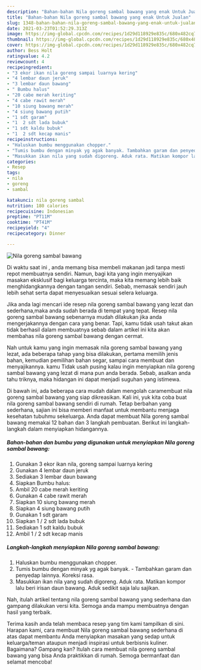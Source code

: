 ```yaml
---
description: "Bahan-bahan Nila goreng sambal bawang yang enak Untuk Jualan"
title: "Bahan-bahan Nila goreng sambal bawang yang enak Untuk Jualan"
slug: 1348-bahan-bahan-nila-goreng-sambal-bawang-yang-enak-untuk-jualan
date: 2021-03-23T01:52:29.313Z
image: https://img-global.cpcdn.com/recipes/1d29d118929e835c/680x482cq70/nila-goreng-sambal-bawang-foto-resep-utama.jpg
thumbnail: https://img-global.cpcdn.com/recipes/1d29d118929e835c/680x482cq70/nila-goreng-sambal-bawang-foto-resep-utama.jpg
cover: https://img-global.cpcdn.com/recipes/1d29d118929e835c/680x482cq70/nila-goreng-sambal-bawang-foto-resep-utama.jpg
author: Bess Holt
ratingvalue: 4.2
reviewcount: 4
recipeingredient:
- "3 ekor ikan nila goreng sampai luarnya kering"
- "4 lembar daun jeruk"
- "3 lembar daun bawang"
- " Bumbu halus"
- "20 cabe merah keriting"
- "4 cabe rawit merah"
- "10 siung bawang merah"
- "4 siung bawang putih"
- "1 sdt garam"
- "1  2 sdt lada bubuk"
- "1 sdt kaldu bubuk"
- "1  2 sdt kecap manis"
recipeinstructions:
- "Haluskan bumbu menggunakan chopper."
- "Tumis bumbu dengan minyak yg agak banyak. Tambahkan garam dan penyedap lainnya. Koreksi rasa."
- "Masukkan ikan nila yang sudah digoreng. Aduk rata. Matikan kompor lalu beri irisan daun bawang. Aduk sedikit saja lalu sajikan."
categories:
- Resep
tags:
- nila
- goreng
- sambal

katakunci: nila goreng sambal 
nutrition: 180 calories
recipecuisine: Indonesian
preptime: "PT11M"
cooktime: "PT41M"
recipeyield: "4"
recipecategory: Dinner

---
```



![Nila goreng sambal bawang](https://img-global.cpcdn.com/recipes/1d29d118929e835c/680x482cq70/nila-goreng-sambal-bawang-foto-resep-utama.jpg)

Di waktu  saat ini , anda memang bisa membeli makanan jadi tanpa mesti repot membuatnya sendiri. Namun, bagi kita yang ingin menyajikan masakan eksklusif bagi keluarga tercinta, maka kita memang lebih baik menghidangkannya dengan tangan sendiri. Sebab, memasak sendiri jauh lebih sehat serta dapat menyesuaikan sesuai selera keluarga.

Jika anda lagi mencari ide resep nila goreng sambal bawang yang lezat dan sederhana,maka anda sudah berada di tempat yang tepat. Resep nila goreng sambal bawang  sebenarnya mudah dilakukan jika anda mengerjakannya dengan cara yang benar. Tapi, kamu tidak usah takut akan tidak berhasil dalam membuatnya 
sebab dalam artikel ini kita akan membahas nila goreng sambal bawang dengan cermat.  



Nah untuk kamu yang ingin memasak nila goreng sambal bawang yang lezat, ada beberapa tahap yang bisa dilakukan, pertama memilih jenis bahan, kemudian pemilihan bahan segar, sampai cara membuat dan menyajikannya. kamu Tidak usah pusing kalau ingin menyiapkan nila goreng sambal bawang yang lezat di mana pun anda berada. Sebab, asalkan anda  tahu triknya, maka hidangan ini dapat menjadi suguhan yang istimewa.

Di bawah ini, ada beberapa cara mudah dalam mengolah caramembuat nila goreng sambal bawang yang siap dikreasikan. Kali ini, yuk kita coba buat nila goreng sambal bawang sendiri di rumah. Tetap berbahan yang sederhana, sajian ini bisa memberi manfaat untuk membantu menjaga kesehatan tubuhmu sekeluarga. Anda dapat membuat Nila goreng sambal bawang memakai 12 bahan dan 3 langkah pembuatan. Berikut ini langkah-langkah dalam menyiapkan hidangannya.

<!--inarticleads1-->

##### Bahan-bahan dan bumbu yang digunakan untuk menyiapkan Nila goreng sambal bawang:

1. Gunakan 3 ekor ikan nila, goreng sampai luarnya kering
1. Gunakan 4 lembar daun jeruk
1. Sediakan 3 lembar daun bawang
1. Siapkan  Bumbu halus:
1. Ambil 20 cabe merah keriting
1. Gunakan 4 cabe rawit merah
1. Siapkan 10 siung bawang merah
1. Siapkan 4 siung bawang putih
1. Gunakan 1 sdt garam
1. Siapkan 1 / 2 sdt lada bubuk
1. Sediakan 1 sdt kaldu bubuk
1. Ambil 1 / 2 sdt kecap manis




<!--inarticleads2-->

##### Langkah-langkah menyiapkan Nila goreng sambal bawang:

1. Haluskan bumbu menggunakan chopper.
1. Tumis bumbu dengan minyak yg agak banyak. - Tambahkan garam dan penyedap lainnya. Koreksi rasa.
1. Masukkan ikan nila yang sudah digoreng. Aduk rata. Matikan kompor lalu beri irisan daun bawang. Aduk sedikit saja lalu sajikan.




Nah, itulah artikel tentang  nila goreng sambal bawang  yang sederhana dan gampang dilakukan versi kita. Semoga anda mampu membuatnya dengan hasil yang terbaik. 

Terima kasih anda telah membaca resep yang tim kami tampilkan di sini. Harapan kami, cara membuat  Nila goreng sambal bawang sederhana di atas dapat membantu Anda menyiapkan masakan yang sedap untuk keluarga/teman ataupun menjadi inspirasi untuk berbisnis kuliner. Bagaimana? Gampang kan? Itulah cara membuat nila goreng sambal bawang yang bisa Anda praktikkan di rumah. Semoga bermanfaat dan selamat mencoba!

